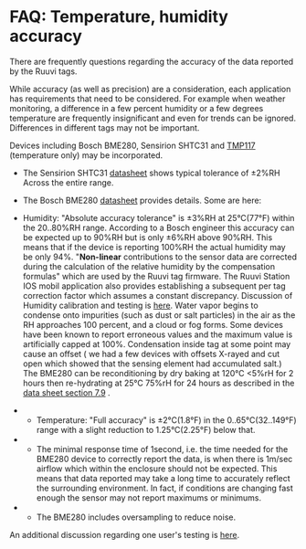 # FAQ: Temperature, humidity accuracy

There are frequently questions regarding the accuracy of the data reported by the Ruuvi tags.

While accuracy (as well as precision) are a consideration, each application has requirements that need to be considered. For example when weather monitoring, a difference in a few percent humidity or a few degrees temperature are frequently insignificant and even for trends can be ignored. Differences in different tags may not be important.

Devices including Bosch BME280, Sensirion SHTC31 and [TMP117](https://blog.ruuvi.com/ruuvi-firmware-adding-a-new-sensor-6e973b2e8a9b) (temperature only) may be incorporated.

* The Sensirion SHTC31 [datasheet](https://www.sensirion.com/fileadmin/user\_upload/customers/sensirion/Dokumente/2\_Humidity\_Sensors/Datasheets/Sensirion\_Humidity\_Sensors\_SHTC1\_Datasheet.pdf) shows typical tolerance of ±2%RH Across the entire range.
* The Bosch BME280 [datasheet](https://www.bosch-sensortec.com/media/boschsensortec/downloads/datasheets/bst-bme280-ds002.pdf) provides details. Some are here:



* Humidity: "Absolute accuracy tolerance" is ±3%RH at 25°C(77°F) within the 20..80%RH range. According to a Bosch engineer this accuracy can be expected up to 90%RH but is only ±6%RH above 90%RH. This means that if the device is reporting 100%RH the actual humidity may be only 94%. "**Non-linear** contributions to the sensor data are corrected during the calculation of the relative humidity by the compensation formulas" which are used by the Ruuvi tag firmware. The Ruuvi Station IOS mobil application also provides establishing a subsequent per tag correction factor which assumes a constant discrepancy. Discussion of Humidity calibration and testing is [here](https://blog.ruuvi.com/humidity-sensor-673c5b7636fc). Water vapor begins to condense onto impurities (such as dust or salt particles) in the air as the RH approaches 100 percent, and a cloud or fog forms. Some devices have been known to report erroneous values and the maximum value is artificially capped at 100%. Condensation inside tag at some point may cause an offset ( we had a few devices with offsets X-rayed and cut open which showed that the sensing element had accumulated salt.) The BME280 can be reconditioning by dry baking at 120°C <5%rH for 2 hours then re-hydrating at 25°C 75%rH for 24 hours as described in the [data sheet section 7.9](https://www.bosch-sensortec.com/media/boschsensortec/downloads/datasheets/bst-bme280-ds002.pdf) .

<!---->

*
  * Temperature: "Full accuracy" is ±2°C(1.8°F) in the 0..65°C(32..149°F) range with a slight reduction to 1.25°C(2.25°F) below that.
*
  * The minimal response time of 1second, i.e. the time needed for the BME280 device to correctly report the data, is when there is 1m/sec airflow which within the enclosure should not be expected. This means that data reported may take a long time to accurately reflect the surrounding environment. In fact, if conditions are changing fast enough the sensor may not report maximums or minimums.
*
  * The BME280 includes oversampling to reduce noise.

An additional discussion regarding one user's testing is [here](https://f.ruuvi.com/t/humidity-readings-problem/3816).
